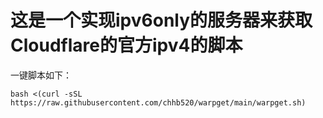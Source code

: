 
# 这是一个实现ipv6only的服务器来获取Cloudflare的官方ipv4的脚本
一键脚本如下：
```
bash <(curl -sSL https://raw.githubusercontent.com/chhb520/warpget/main/warpget.sh)
